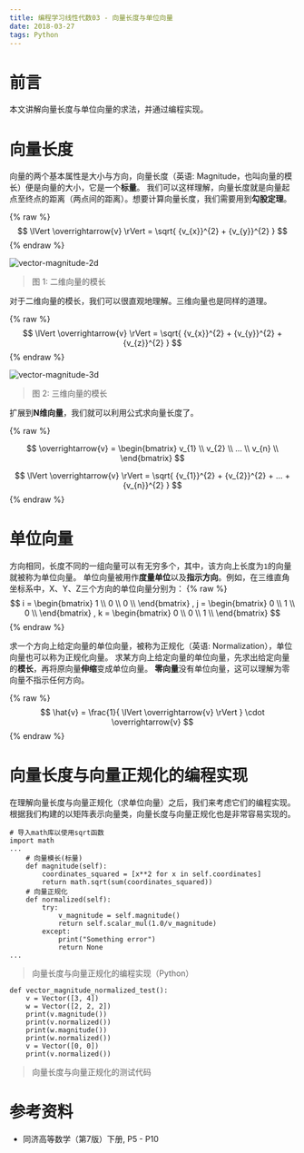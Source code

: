 ```yaml
---
title: 编程学习线性代数03 - 向量长度与单位向量
date: 2018-03-27
tags: Python
---
```


# 前言

本文讲解向量长度与单位向量的求法，并通过编程实现。

# 向量长度

向量的两个基本属性是大小与方向，向量长度（英语: Magnitude，也叫向量的模长）便是向量的大小，它是一个**标量**。
我们可以这样理解，向量长度就是向量起点至终点的距离（两点间的距离）。想要计算向量长度，我们需要用到**勾股定理**。

{% raw %}
$$
\lVert \overrightarrow{v} \rVert =
\sqrt{
{v_{x}}^{2} + {v_{y}}^{2}
}
$$
{% endraw %}

![vector-magnitude-2d](./vector-magnitude-2d.svg)

> 图 1: 二维向量的模长

对于二维向量的模长，我们可以很直观地理解。三维向量也是同样的道理。

{% raw %}
$$
\lVert \overrightarrow{v} \rVert =
\sqrt{
{v_{x}}^{2} + {v_{y}}^{2} + {v_{z}}^{2}
}
$$
{% endraw %}

![vector-magnitude-3d](./vector-magnitude-3d.png)

> 图 2: 三维向量的模长

扩展到**N维向量**，我们就可以利用公式求向量长度了。

{% raw %}

$$
\overrightarrow{v} = 
\begin{bmatrix}
    v_{1} \\
    v_{2} \\
    ...   \\
    v_{n} \\
\end{bmatrix}
$$

$$
\lVert \overrightarrow{v} \rVert =
\sqrt{
{v_{1}}^{2} + {v_{2}}^{2} + ... + {v_{n}}^{2}
}
$$
{% endraw %}

# 单位向量

方向相同，长度不同的一组向量可以有无穷多个，其中，该方向上长度为`1`的向量就被称为单位向量。
单位向量被用作**度量单位**以及**指示方向**。例如，在三维直角坐标系中，X、Y、Z三个方向的单位向量分别为：
{% raw %}
$$
i = 
\begin{bmatrix}
    1 \\
    0 \\
    0 \\
\end{bmatrix}
,
j = 
\begin{bmatrix}
    0 \\
    1 \\
    0 \\
\end{bmatrix}
,
k = 
\begin{bmatrix}
    0 \\
    0 \\
    1 \\
\end{bmatrix}
$$
{% endraw %}

求一个方向上给定向量的单位向量，被称为正规化（英语: Normalization），单位向量也可以称为正规化向量。
求某方向上给定向量的单位向量，先求出给定向量的**模长**，再将原向量**伸缩**变成单位向量。
**零向量**没有单位向量，这可以理解为零向量不指示任何方向。

{% raw %}
$$
\hat{v} = 
\frac{1}{
\lVert \overrightarrow{v} \rVert
} 
\cdot \overrightarrow{v}
$$
{% endraw %}

# 向量长度与向量正规化的编程实现

在理解向量长度与向量正规化（求单位向量）之后，我们来考虑它们的编程实现。
根据我们构建的以矩阵表示向量类，向量长度与向量正规化也是非常容易实现的。

```
# 导入math库以使用sqrt函数
import math
...
    # 向量模长(标量)
    def magnitude(self):
        coordinates_squared = [x**2 for x in self.coordinates]
        return math.sqrt(sum(coordinates_squared))
    # 向量正规化
    def normalized(self):
        try:
            v_magnitude = self.magnitude()
            return self.scalar_mul(1.0/v_magnitude)
        except:
            print("Something error")
            return None
...
```

> 向量长度与向量正规化的编程实现（Python）

```
def vector_magnitude_normalized_test():
    v = Vector([3, 4])
    w = Vector([2, 2, 2])
    print(v.magnitude())
    print(v.normalized())
    print(w.magnitude())
    print(w.normalized())
    v = Vector([0, 0])
    print(v.normalized())
```

> 向量长度与向量正规化的测试代码

# 参考资料

- 同济高等数学（第7版）下册, P5 - P10

